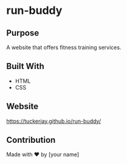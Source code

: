 # run-buddy


## Purpose
A website that offers fitness training services.

## Built With
* HTML
* CSS

## Website
https://tuckerjay.github.io/run-buddy/

## Contribution
Made with ❤️ by [your name]
